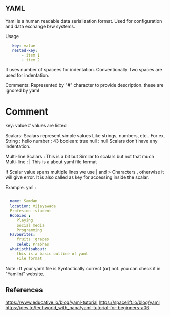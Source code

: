 ## YAML

Yaml is a human readable data serialization format. Used for configuration and data exchange b/w systems.

Usage

```yaml
   key: value
   nested-key:
       - item 1
       - item 2
```

It uses number of spacees for indentation.
Conventionally Two spaces are used for indentation.

Comments:
Represented by "#" character to provide description. these are ignored by yaml

# Comment

key: value # values are listed

Scalars:
Scalars represent simple values Like strings, numbers, etc..
For ex,
String : hello
number : 43
boolean: true
null : null
Scalars don't have any indentation.

Multi-line Scalars :
This is a bit but Similar to scalars but not that much
Multi-line : |
    This is a about
    yaml file format

If Scalar value spans multiple lines  we use | and > Characters ,  otherwise it will give error.
It is also called as key for accessing inside the scalar.

Example. yml :
```Example.yaml :

  name: Samdan
  location: Vijayawada
  Profesion :student
  Hobbies :
     Playing
     Social media
     Programming
  Favourites:
     fruits :grapes
     celeb: Prabhas
  whatisthisabout:
     this is a basic outline of yaml
     File format
```

Note : 
If your yaml file is Syntactically correct (or) not. you can check it in "Yamlint" website.

## References
https://www.educative.io/blog/yaml-tutorial
https://spacelift.io/blog/yaml
https://dev.to/techworld_with_nana/yaml-tutorial-for-beginners-a06
